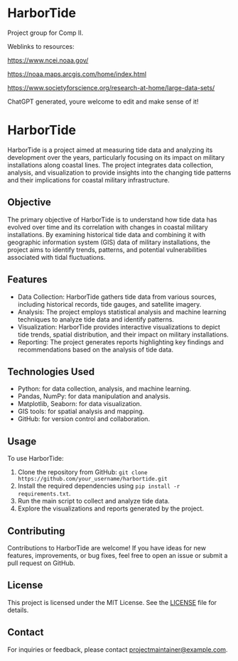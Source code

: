 # HarborTide

Project group for Comp II.

Weblinks to resources:

https://www.ncei.noaa.gov/

https://noaa.maps.arcgis.com/home/index.html

https://www.societyforscience.org/research-at-home/large-data-sets/

ChatGPT generated, youre welcome to edit and make sense of it!

# HarborTide

HarborTide is a project aimed at measuring tide data and analyzing its development over the years, particularly focusing on its impact on military installations along coastal lines. The project integrates data collection, analysis, and visualization to provide insights into the changing tide patterns and their implications for coastal military infrastructure.

## Objective
The primary objective of HarborTide is to understand how tide data has evolved over time and its correlation with changes in coastal military installations. By examining historical tide data and combining it with geographic information system (GIS) data of military installations, the project aims to identify trends, patterns, and potential vulnerabilities associated with tidal fluctuations.

## Features
- Data Collection: HarborTide gathers tide data from various sources, including historical records, tide gauges, and satellite imagery.
- Analysis: The project employs statistical analysis and machine learning techniques to analyze tide data and identify patterns.
- Visualization: HarborTide provides interactive visualizations to depict tide trends, spatial distribution, and their impact on military installations.
- Reporting: The project generates reports highlighting key findings and recommendations based on the analysis of tide data.

## Technologies Used
- Python: for data collection, analysis, and machine learning.
- Pandas, NumPy: for data manipulation and analysis.
- Matplotlib, Seaborn: for data visualization.
- GIS tools: for spatial analysis and mapping.
- GitHub: for version control and collaboration.

## Usage
To use HarborTide:
1. Clone the repository from GitHub: `git clone https://github.com/your_username/harbortide.git`
2. Install the required dependencies using `pip install -r requirements.txt`.
3. Run the main script to collect and analyze tide data.
4. Explore the visualizations and reports generated by the project.

## Contributing
Contributions to HarborTide are welcome! If you have ideas for new features, improvements, or bug fixes, feel free to open an issue or submit a pull request on GitHub.

## License
This project is licensed under the MIT License. See the [LICENSE](LICENSE) file for details.

## Contact
For inquiries or feedback, please contact [projectmaintainer@example.com](mailto:projectmaintainer@example.com).

